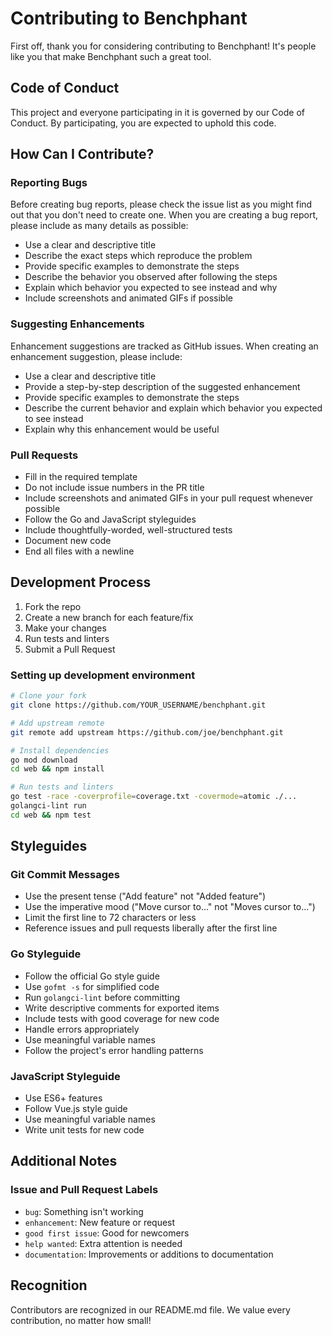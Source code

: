 # Contributing to Benchphant

First off, thank you for considering contributing to Benchphant! It's people like you that make Benchphant such a great tool.

## Code of Conduct

This project and everyone participating in it is governed by our Code of Conduct. By participating, you are expected to uphold this code.

## How Can I Contribute?

### Reporting Bugs

Before creating bug reports, please check the issue list as you might find out that you don't need to create one. When you are creating a bug report, please include as many details as possible:

* Use a clear and descriptive title
* Describe the exact steps which reproduce the problem
* Provide specific examples to demonstrate the steps
* Describe the behavior you observed after following the steps
* Explain which behavior you expected to see instead and why
* Include screenshots and animated GIFs if possible

### Suggesting Enhancements

Enhancement suggestions are tracked as GitHub issues. When creating an enhancement suggestion, please include:

* Use a clear and descriptive title
* Provide a step-by-step description of the suggested enhancement
* Provide specific examples to demonstrate the steps
* Describe the current behavior and explain which behavior you expected to see instead
* Explain why this enhancement would be useful

### Pull Requests

* Fill in the required template
* Do not include issue numbers in the PR title
* Include screenshots and animated GIFs in your pull request whenever possible
* Follow the Go and JavaScript styleguides
* Include thoughtfully-worded, well-structured tests
* Document new code
* End all files with a newline

## Development Process

1. Fork the repo
2. Create a new branch for each feature/fix
3. Make your changes
4. Run tests and linters
5. Submit a Pull Request

### Setting up development environment

```bash
# Clone your fork
git clone https://github.com/YOUR_USERNAME/benchphant.git

# Add upstream remote
git remote add upstream https://github.com/joe/benchphant.git

# Install dependencies
go mod download
cd web && npm install

# Run tests and linters
go test -race -coverprofile=coverage.txt -covermode=atomic ./...
golangci-lint run
cd web && npm test
```

## Styleguides

### Git Commit Messages

* Use the present tense ("Add feature" not "Added feature")
* Use the imperative mood ("Move cursor to..." not "Moves cursor to...")
* Limit the first line to 72 characters or less
* Reference issues and pull requests liberally after the first line

### Go Styleguide

* Follow the official Go style guide
* Use `gofmt -s` for simplified code
* Run `golangci-lint` before committing
* Write descriptive comments for exported items
* Include tests with good coverage for new code
* Handle errors appropriately
* Use meaningful variable names
* Follow the project's error handling patterns

### JavaScript Styleguide

* Use ES6+ features
* Follow Vue.js style guide
* Use meaningful variable names
* Write unit tests for new code

## Additional Notes

### Issue and Pull Request Labels

* `bug`: Something isn't working
* `enhancement`: New feature or request
* `good first issue`: Good for newcomers
* `help wanted`: Extra attention is needed
* `documentation`: Improvements or additions to documentation

## Recognition

Contributors are recognized in our README.md file. We value every contribution, no matter how small!
